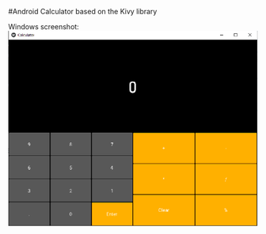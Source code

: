 #Android Calculator based on the Kivy library


Windows screenshot:
![alt text](https://github.com/countenum404/Android-Calculator/blob/main/Calculate.png?raw=true)
